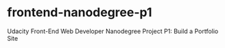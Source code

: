# frontend-nanodegree-p1
Udacity Front-End Web Developer Nanodegree Project P1: Build a Portfolio Site
